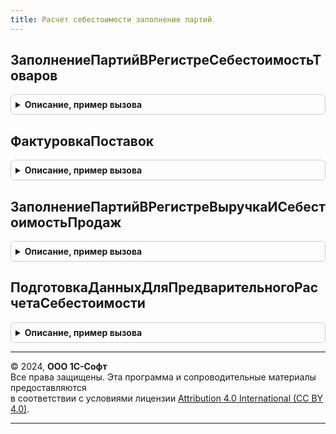 ```yaml
---
title: Расчет себестоимости заполнение партий
---
```



## ЗаполнениеПартийВРегистреСебестоимостьТоваров
<details style="margin: 1em 0; padding: 0.5em; border: 1px solid #ccc; border-radius: 6px;">

<summary style="font-weight: bold; cursor: pointer;">Описание, пример вызова</summary>

```bsl

// Этап "ЗаполнениеПартийВРегистреСебестоимостьТоваров"
//
// Параметры:
//	ПараметрыРасчета - Структура - параметры выполнения расчета
//			Подробнее см. пояснения в коде РасчетСебестоимостиПрикладныеАлгоритмы.ИнициализироватьПараметрыРасчетаПартий
//
Процедура ЗаполнениеПартийВРегистреСебестоимостьТоваров(ПараметрыРасчета) Экспорт
```

Пример вызова
```bsl
РасчетСебестоимостиЗаполнениеПартий.ЗаполнениеПартийВРегистреСебестоимостьТоваров(ПараметрыРасчета) 
```
</details>

## ФактуровкаПоставок
<details style="margin: 1em 0; padding: 0.5em; border: 1px solid #ccc; border-radius: 6px;">

<summary style="font-weight: bold; cursor: pointer;">Описание, пример вызова</summary>

```bsl

// Этап "ФактуровкаПоставок"
//
// Параметры:
//	ПараметрыРасчета - Структура - параметры выполнения расчета
//			Подробнее см. пояснения в коде РасчетСебестоимостиПрикладныеАлгоритмы.ИнициализироватьПараметрыРасчетаПартий()
//
Процедура ФактуровкаПоставок(ПараметрыРасчета) Экспорт
```

Пример вызова
```bsl
РасчетСебестоимостиЗаполнениеПартий.ФактуровкаПоставок(ПараметрыРасчета) 
```
</details>

## ЗаполнениеПартийВРегистреВыручкаИСебестоимостьПродаж
<details style="margin: 1em 0; padding: 0.5em; border: 1px solid #ccc; border-radius: 6px;">

<summary style="font-weight: bold; cursor: pointer;">Описание, пример вызова</summary>

```bsl

// Этап "ЗаполнениеПартийВРегистреВыручкаИСебестоимостьПродаж"
//
// Параметры:
//	ПараметрыРасчета - Структура - параметры выполнения расчета
//			Подробнее см. пояснения в коде РасчетСебестоимостиПрикладныеАлгоритмы.ИнициализироватьПараметрыРасчетаПартий
//
Процедура ЗаполнениеПартийВРегистреВыручкаИСебестоимостьПродаж(ПараметрыРасчета) Экспорт
```

Пример вызова
```bsl
РасчетСебестоимостиЗаполнениеПартий.ЗаполнениеПартийВРегистреВыручкаИСебестоимостьПродаж(ПараметрыРасчета) 
```
</details>

## ПодготовкаДанныхДляПредварительногоРасчетаСебестоимости
<details style="margin: 1em 0; padding: 0.5em; border: 1px solid #ccc; border-radius: 6px;">

<summary style="font-weight: bold; cursor: pointer;">Описание, пример вызова</summary>

```bsl

// Этап "ПодготовкаДанныхДляПредварительногоРасчетаСебестоимости"
//
// Параметры:
//	ПараметрыРасчета - Структура - параметры расчета себестоимости
//
Процедура ПодготовкаДанныхДляПредварительногоРасчетаСебестоимости(ПараметрыРасчета) Экспорт
```

Пример вызова
```bsl
РасчетСебестоимостиЗаполнениеПартий.ПодготовкаДанныхДляПредварительногоРасчетаСебестоимости(ПараметрыРасчета) 
```
</details>

---

© 2024, **ООО 1С-Софт**  
Все права защищены. Эта программа и сопроводительные материалы предоставляются  
в соответствии с условиями лицензии [Attribution 4.0 International (CC BY 4.0)](https://creativecommons.org/licenses/by/4.0/legalcode).

---
